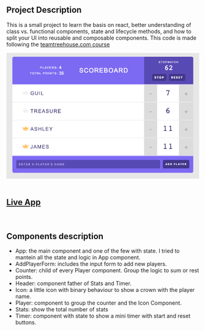 ## Project Description

This is a small project to learn the basis on react, better understanding of class vs. functional components, state and lifecycle methods, and how to split your UI into reusable and composable components. This code is made following the [teamtreehouse.com course](https://teamtreehouse.com/library/react-components)

<img src="doc/image-scoreboard.png" /><br/><br/>

## [Live App](https://nicopixel-scoreboard.netlify.app/)

<br/>

## Components description

- App: the main component and one of the few with state. I tried to mantein all the state and logic in App component.
- AddPlayerForm: includes the input form to add new players.
- Counter: child of every Player component. Group the logic to sum or rest points.
- Header: component father of Stats and Timer.
- Icon: a little icon with binary behaviour to show a crown with the player name.
- Player: component to group the counter and the Icon Component.
- Stats: show the total number of stats
- Timer: component with state to show a mini timer with start and reset buttons.
